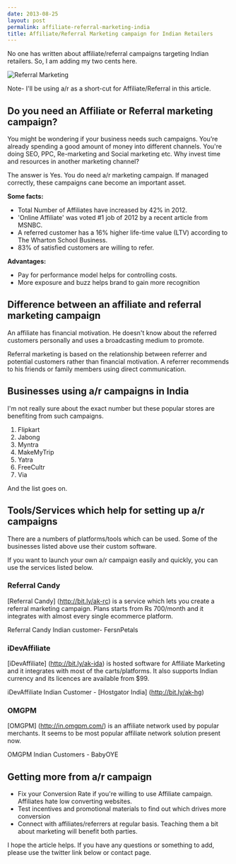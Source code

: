 ```yaml
---
date: 2013-08-25
layout: post
permalink: affiliate-referral-marketing-india
title: Affiliate/Referral Marketing campaign for Indian Retailers
---
```

No one has written about affiliate/referral campaigns targeting Indian retailers. So, I am adding my two cents here. 

![Referral Marketing](http://dl.dropboxusercontent.com/u/19894695/myblog/referrals.jpg)

Note- I'll be using a/r as a short-cut for Affiliate/Referral in this article. 

## Do you need an Affiliate or Referral marketing campaign?

You might be wondering if your business needs such campaigns. You’re already spending a good amount of money into different channels. You're doing SEO, PPC, Re-marketing and Social marketing etc. Why invest time and resources in another marketing channel? 

The answer is Yes. You do need a/r marketing campaign. If managed correctly, these campaigns cane become an important asset.

**Some facts:**

* Total Number of Affiliates have increased by 42% in 2012.
* 'Online Affiliate' was voted #1 job of 2012 by a recent article from MSNBC.
* A referred customer has a 16% higher life-time value (LTV) according to The Wharton School Business.
* 83% of satisfied customers are willing to refer.

**Advantages:**

* Pay for performance model helps for controlling costs.
* More exposure and buzz helps brand to gain more recognition

## Difference between an affiliate and referral marketing campaign
An affiliate has financial motivation. He doesn't know about the referred customers personally and uses a broadcasting medium to promote.

Referral marketing is based on the relationship between referrer and potential customers rather than financial motivation. A referrer recommends to his friends or family members using direct communication.

## Businesses using a/r campaigns in India
I'm not really sure about the exact number but these popular stores are benefiting from such campaigns.

1. Flipkart 
2. Jabong
3. Myntra
4. MakeMyTrip
5. Yatra
6. FreeCultr
7. Via

And the list goes on.

## Tools/Services which help for setting up a/r campaigns
There are a numbers of platforms/tools which can be used. Some of the businesses listed above use their custom software.

If you want to launch your own a/r campaign easily and quickly, you can use the services listed below.

### Referral Candy
[Referral Candy] (http://bit.ly/ak-rc) is a service which lets you create a referral marketing campaign.
Plans starts from Rs 700/month and it integrates with almost every single ecommerce platform.

Referral Candy Indian customer- FersnPetals

### iDevAffiliate
 [iDevAffiliate] (http://bit.ly/ak-ida) is hosted software for Affiliate Marketing and it integrates with most of the carts/platforms. It also supports Indian currency and its licences are available from $99. 

iDevAffiliate Indian Customer - [Hostgator India] (http://bit.ly/ak-hg)

### OMGPM
[OMGPM] (http://in.omgpm.com/) is an affiliate network used by popular merchants. It seems to be most popular affiliate network solution present now.

OMGPM Indian Customers - BabyOYE

## Getting more from a/r campaign
* Fix your Conversion Rate if you're willing to use Affiliate campaign. Affiliates hate low converting websites. 
* Test incentives and promotional materials to find out which drives more conversion
* Connect with affiliates/referrers at regular basis. Teaching them a bit about marketing will benefit both parties.

I hope the article helps. If you have any questions or something to add, please use the twitter link below or contact page.

